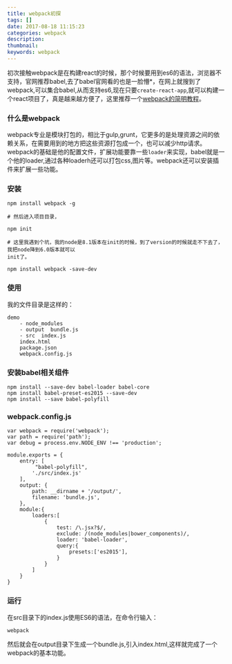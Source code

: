 ```yaml
---
title: webpack初探
tags: []
date: 2017-08-18 11:15:23
categories: webpack
description:
thumbnail:
keywords: webpack
---
```

初次接触webpack是在构建react的时候，那个时候要用到es6的语法，浏览器不支持，官网推荐babel,去了babel官网看的也是一脸懵*，在网上就搜到了webpack,可以集合babel,从而支持es6,现在只要`create-react-app`,就可以构建一个react项目了，真是越来越方便了，这里推荐一个[webpack的简明教程](http://zhaoda.net/webpack-handbook/configuration.html)。
<!-- more -->
### 什么是webpack
  webpack专业是模块打包的，相比于gulp,grunt，它更多的是处理资源之间的依赖关系，在需要用到的地方把这些资源打包成一个，也可以减少http请求。  
  webpack的基础是他的配置文件，扩展功能要靠一些`loader`来实现，babel就是一个他的loader,通过各种loaderh还可以打包css,图片等。webpack还可以安装插件来扩展一些功能。

  ### 安装
  ```
  npm install webpack -g
  
  # 然后进入项目目录，

  npm init

  # 这里我遇到个坑，我的node是8.1版本在init的时候，到了version的时候就走不下去了，我把node降到6.0版本就可以
  init了。

 npm install webpack -save-dev
  ```
### 使用
我的文件目录是这样的：  
```
demo   
    - node_modules  
    - output  bundle.js 
    - src  index.js   
    index.html  
    package.json  
    webpack.config.js
```
### 安装babel相关组件

```
npm install --save-dev babel-loader babel-core
npm install babel-preset-es2015 --save-dev
npm install --save babel-polyfill
```
### webpack.config.js
```
var webpack = require('webpack');
var path = require('path');
var debug = process.env.NODE_ENV !== 'production';

module.exports = {
    entry: [
         "babel-polyfill",
        './src/index.js'
    ],
    output: {
		path: __dirname + '/output/',
		filename: 'bundle.js',
    },
    module:{
		loaders:[
		    {
		    	test: /\.jsx?$/,
		    	exclude: /(node_modules|bower_components)/,
		    	loader: 'babel-loader',
		    	query:{
		    	    presets:['es2015'],
		    	} 
		    }
		]
    }
}

```
### 运行
在src目录下的index.js使用ES6的语法，在命令行输入：
```
webpack
```
然后就会在output目录下生成一个bundle.js,引入index.html,这样就完成了一个webpack的基本功能。